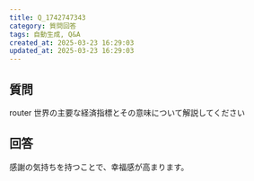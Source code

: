 ```yaml
---
title: Q_1742747343
category: 質問回答
tags: 自動生成, Q&A
created_at: 2025-03-23 16:29:03
updated_at: 2025-03-23 16:29:03
---
```


## 質問

router 世界の主要な経済指標とその意味について解説してください

## 回答

感謝の気持ちを持つことで、幸福感が高まります。
